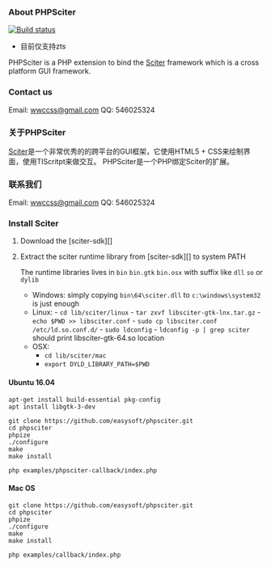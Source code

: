 ### About PHPSciter


[![Build status](https://ci.appveyor.com/api/projects/status/hx8atlbq1ilx5ex5?svg=true)](https://ci.appveyor.com/project/Neeke/phpsciter)

* 目前仅支持zts


PHPSciter is a PHP extension to bind the [Sciter](http://www.sciter.com/) framework which is a cross platform GUI framework.
### Contact us
Email: [wwccss@gmail.com](wwccss@gmail.com)
QQ: 546025324
### 关于PHPSciter
[Sciter](http://www.sciter.com)是一个非常优秀的的跨平台的GUI框架，它使用HTML5 + CSS来绘制界面，使用TIScritpt来做交互。 PHPSciter是一个PHP绑定Sciter的扩展。
### 联系我们
Email: [wwccss@gmail.com](wwccss@gmail.com)
QQ: 546025324


### Install Sciter
1. Download the [sciter-sdk][]
2. Extract the sciter runtime library from [sciter-sdk][] to system PATH

    The runtime libraries lives in `bin` `bin.gtk` `bin.osx` with suffix like `dll` `so` or `dylib`

    * Windows: simply copying `bin\64\sciter.dll` to `c:\windows\system32` is just enough
    * Linux: 
          - `cd lib/sciter/linux`
          - `tar zxvf libsciter-gtk-lnx.tar.gz`
          - `echo $PWD >> libsciter.conf`
          - `sudo cp libsciter.conf /etc/ld.so.conf.d/`
          - `sudo ldconfig`
          - `ldconfig -p | grep sciter` should print libsciter-gtk-64.so location
    * OSX:
      - `cd lib/sciter/mac`
      - `export DYLD_LIBRARY_PATH=$PWD`

#### Ubuntu 16.04
```
apt-get install build-essential pkg-config
apt install libgtk-3-dev

git clone https://github.com/easysoft/phpsciter.git
cd phpsciter
phpize
./configure
make
make install

php examples/phpsciter-callback/index.php
```

#### Mac OS
```
git clone https://github.com/easysoft/phpsciter.git
cd phpsciter
phpize
./configure
make
make install

php examples/callback/index.php
```
